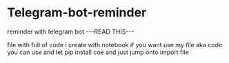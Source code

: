 # Telegram-bot-reminder
reminder with telegram bot
---READ THIS---

file with full of code i create with notebook if you want use my file aka code you can use and let pip install coe and just jump onto import file
